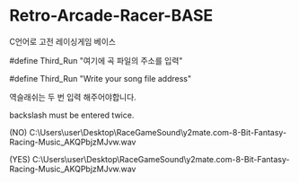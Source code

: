 # Retro-Arcade-Racer-BASE
C언어로 고전 레이싱게임 베이스

#define Third_Run "여기에 곡 파일의 주소를 입력"

#define Third_Run "Write your song file address"



역슬래쉬는 두 번 입력 해주어야합니다.

backslash must be entered twice.

(NO)   C:\Users\user\Desktop\RaceGameSound\y2mate.com-8-Bit-Fantasy-Racing-Music_AKQPbjzMJvw.wav

(YES)  C:\\Users\\user\\Desktop\\RaceGameSound\\y2mate.com-8-Bit-Fantasy-Racing-Music_AKQPbjzMJvw.wav
